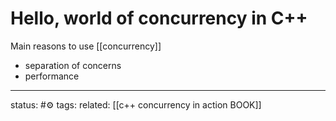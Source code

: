 # Hello, world of concurrency in C++

Main reasons to use [[concurrency]]
 - separation of concerns
 - performance

--- 
status: #⚙️ 
tags:
related: [[c++ concurrency in action BOOK]]